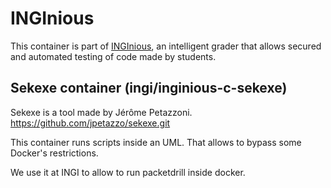 INGInious
=========

This container is part of [INGInious](https://github.com/UCL-INGI/INGInious), an intelligent grader that allows secured and automated testing of code made by students.

Sekexe container (ingi/inginious-c-sekexe)
------------------------------------------

Sekexe is a tool made by Jérôme Petazzoni.
https://github.com/jpetazzo/sekexe.git

This container runs scripts inside an UML. That allows to bypass some Docker's restrictions.

We use it at INGI to allow to run packetdrill inside docker.
